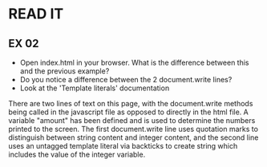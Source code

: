 # READ IT
## EX 02
* Open index.html in your browser. What is the difference between this and the previous example?
* Do you notice a difference between the 2 document.write lines?
* Look at the 'Template literals' documentation

There are two lines of text on this page, with the document.write methods being called in the javascript file as opposed to directly in the html file. A variable "amount" has been defined and is used to determine the numbers printed to the screen.
The first document.write line uses quotation marks to distinguish between string content and integer content, and the second line uses an untagged template literal via backticks to create string which includes the value of the integer variable. 

